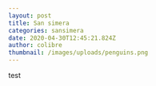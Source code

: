 ```yaml
---
layout: post
title: San simera
categories: sansimera
date: 2020-04-30T12:45:21.824Z
author: colibre
thumbnail: /images/uploads/penguins.png
---
```

test